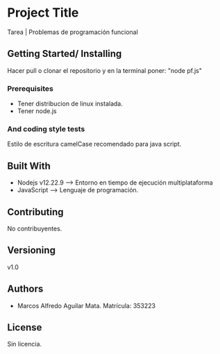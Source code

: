 # Project Title
Tarea | Problemas de programación funcional

## Getting Started/ Installing

Hacer pull o clonar el repositorio y en la terminal poner: "node pf.js"

### Prerequisites

* Tener distribucion de linux instalada.
* Tener node.js 

### And coding style tests
Estilo de escritura camelCase recomendado para java script.

## Built With

* Nodejs v12.22.9 --> Entorno en tiempo de ejecución multiplataforma
* JavaScript --> Lenguaje de programación.

## Contributing

No contribuyentes.

## Versioning

v1.0

## Authors

* Marcos Alfredo Aguilar Mata. Matrícula: 353223

## License

Sin licencia.
